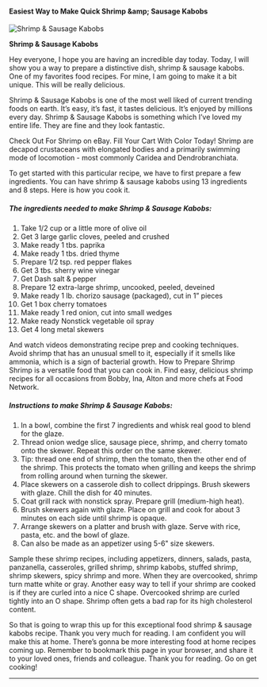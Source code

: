             

#### Easiest Way to Make Quick Shrimp &amp;amp; Sausage Kabobs

![Shrimp &amp; Sausage Kabobs](https://img-global.cpcdn.com/recipes/3d2401033a786791/751x532cq70/shrimp-sausage-kabobs-recipe-main-photo.jpg)

**Shrimp &amp; Sausage Kabobs**

Hey everyone, I hope you are having an incredible day today. Today, I will show you a way to prepare a distinctive dish, shrimp & sausage kabobs. One of my favorites food recipes. For mine, I am going to make it a bit unique. This will be really delicious.

Shrimp & Sausage Kabobs is one of the most well liked of current trending foods on earth. It’s easy, it’s fast, it tastes delicious. It’s enjoyed by millions every day. Shrimp & Sausage Kabobs is something which I’ve loved my entire life. They are fine and they look fantastic.

Check Out For Shrimp on eBay. Fill Your Cart With Color Today! Shrimp are decapod crustaceans with elongated bodies and a primarily swimming mode of locomotion - most commonly Caridea and Dendrobranchiata.

To get started with this particular recipe, we have to first prepare a few ingredients. You can have shrimp & sausage kabobs using 13 ingredients and 8 steps. Here is how you cook it.

##### The ingredients needed to make Shrimp & Sausage Kabobs:

1.  Take 1/2 cup or a little more of olive oil
2.  Get 3 large garlic cloves, peeled and crushed
3.  Make ready 1 tbs. paprika
4.  Make ready 1 tbs. dried thyme
5.  Prepare 1/2 tsp. red pepper flakes
6.  Get 3 tbs. sherry wine vinegar
7.  Get Dash salt & pepper
8.  Prepare 12 extra-large shrimp, uncooked, peeled, deveined
9.  Make ready 1 lb. chorizo sausage (packaged), cut in 1” pieces
10.  Get 1 box cherry tomatoes
11.  Make ready 1 red onion, cut into small wedges
12.  Make ready Nonstick vegetable oil spray
13.  Get 4 long metal skewers

And watch videos demonstrating recipe prep and cooking techniques. Avoid shrimp that has an unusual smell to it, especially if it smells like ammonia, which is a sign of bacterial growth. How to Prepare Shrimp Shrimp is a versatile food that you can cook in. Find easy, delicious shrimp recipes for all occasions from Bobby, Ina, Alton and more chefs at Food Network.

##### Instructions to make Shrimp & Sausage Kabobs:

1.  In a bowl, combine the first 7 ingredients and whisk real good to blend for the glaze.
2.  Thread onion wedge slice, sausage piece, shrimp, and cherry tomato onto the skewer. Repeat this order on the same skewer.
3.  Tip: thread one end of shrimp, then the tomato, then the other end of the shrimp. This protects the tomato when grilling and keeps the shrimp from rolling around when turning the skewer.
4.  Place skewers on a casserole dish to collect drippings. Brush skewers with glaze. Chill the dish for 40 minutes.
5.  Coat grill rack with nonstick spray. Prepare grill (medium-high heat).
6.  Brush skewers again with glaze. Place on grill and cook for about 3 minutes on each side until shrimp is opaque.
7.  Arrange skewers on a platter and brush with glaze. Serve with rice, pasta, etc. and the bowl of glaze.
8.  Can also be made as an appetizer using 5-6" size skewers.

Sample these shrimp recipes, including appetizers, dinners, salads, pasta, panzanella, casseroles, grilled shrimp, shrimp kabobs, stuffed shrimp, shrimp skewers, spicy shrimp and more. When they are overcooked, shrimp turn matte white or gray. Another easy way to tell if your shrimp are cooked is if they are curled into a nice C shape. Overcooked shrimp are curled tightly into an O shape. Shrimp often gets a bad rap for its high cholesterol content.

So that is going to wrap this up for this exceptional food shrimp & sausage kabobs recipe. Thank you very much for reading. I am confident you will make this at home. There’s gonna be more interesting food at home recipes coming up. Remember to bookmark this page in your browser, and share it to your loved ones, friends and colleague. Thank you for reading. Go on get cooking!

* * *